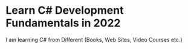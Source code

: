 # Learn C# Development Fundamentals in 2022

I am learning C# from Different (Books, Web Sites, Video Courses etc.)

